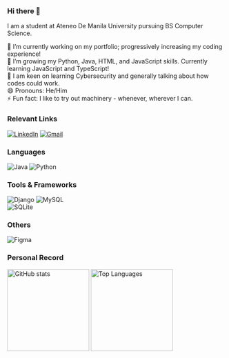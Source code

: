 ### Hi there 👋  
I am a student at Ateneo De Manila University pursuing BS Computer Science.  

🔭 I’m currently working on my portfolio; progressively increasing my coding experience!   
🌱 I’m growing my Python, Java, HTML, and JavaScript skills. Currently learning JavaScript and TypeScript!  
💬 I am keen on learning Cybersecurity and generally talking about how codes could work.   
😄 Pronouns: He/Him    
⚡ Fun fact: I like to try out machinery - whenever, wherever I can.  

### Relevant Links   
[![LinkedIn](https://img.shields.io/badge/LinkedIn-Profile-blue?style=flat-square&logo=linkedin&logoWidth=40)](https://www.linkedin.com/in/louisuwie2003/)
[![Gmail](https://img.shields.io/badge/Gmail-Contact-red?style=flat-square&logo=gmail&logoWidth=40)](mailto:louis.binwagiii@gmail.com)

### Languages 
![Java](https://img.shields.io/badge/-java-E34A86?style=flat-square&logo=java)
![Python](https://img.shields.io/badge/-Python-black?style=flat-square&logo=Python)

### Tools & Frameworks
![Django](https://img.shields.io/badge/Django-092E20?style=for-the-badge&logo=django&logoColor=green)
![MySQL](https://img.shields.io/badge/-MySQL-black?style=flat-square&logo=mysql)   
![SQLite](https://img.shields.io/badge/sqlite-%2307405e.svg?style=flat-square&logo=sqlite&logoColor=white)

### Others
![Figma](https://img.shields.io/badge/figma-%23F24E1E.svg?style=flat-square&logo=figma&logoColor=white)

### Personal Record
<div>
  <img align=top src="https://github-readme-stats.vercel.app/api?username=louis-uwie&show_icons=true&hide_border=true&theme=dracula" alt="GitHub stats" style="height: 190px;" />
  <img align=top src="https://github-readme-stats.vercel.app/api/top-langs/?username=louis-uwie&layout=compact&hide_border=true&theme=dracula" alt="Top Languages" style="height: 190px;" />
</div>
